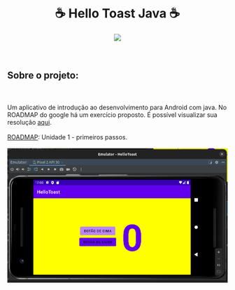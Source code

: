 <div align="center">
    <h1>☕ Hello Toast Java ☕</h1>
</div>

<div align="center">
    <a href="https://github.com/romulodeoliveira/Hello-Toast/blob/main/LICENSE.md"><img src="https://img.shields.io/github/license/romulodeoliveira/Hello-Toast.svg"></a>
</div>

<br>
<br>
<h2>Sobre o projeto:</h2>

<br>
<br>
Um aplicativo de introdução ao desenvolvimento para Android com java. No ROADMAP do google há um exercício proposto. É possível visualizar sua resolução <a href="https://github.com/romulodeoliveira/Hello-Toast/tree/code-challenge">aqui</a>.

<br>
<br>
<a href="https://developer.android.com/courses/fundamentals-training/overview-v2?authuser=4&hl=pt-br">ROADMAP</a>: Unidade 1 - primeiros passos.

<br>
<br>
<div align="center">
    <img src="https://github.com/romulodeoliveira/Hello-Toast/blob/main/readmeimg/img1.png">
</div>
